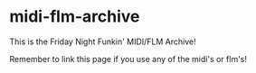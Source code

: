 # midi-flm-archive
This is the Friday Night Funkin' MIDI/FLM Archive!



Remember to link this page if you use any of the midi's or flm's!


